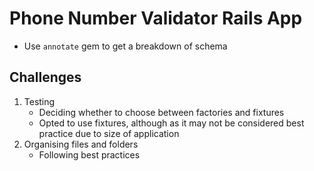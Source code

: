 # Phone Number Validator Rails App

- Use `annotate` gem to get a breakdown of schema

## Challenges

1. Testing
    - Deciding whether to choose between factories and fixtures
    - Opted to use fixtures, although as it may not be considered best practice due to size of application
2. Organising files and folders
    - Following best practices
